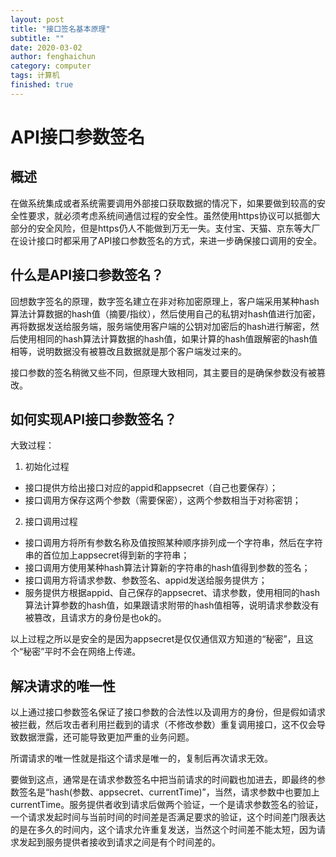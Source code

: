 ```yaml
---
layout: post
title: "接口签名基本原理"
subtitle: ""
date: 2020-03-02
author: fenghaichun
category: computer
tags: 计算机
finished: true
---
```

# API接口参数签名
## 概述
在做系统集成或者系统需要调用外部接口获取数据的情况下，如果要做到较高的安全性要求，就必须考虑系统间通信过程的安全性。虽然使用https协议可以抵御大部分的安全风险，但是https仍人不能做到万无一失。支付宝、天猫、京东等大厂在设计接口时都采用了API接口参数签名的方式，来进一步确保接口调用的安全。

## 什么是API接口参数签名？
回想数字签名的原理，数字签名建立在非对称加密原理上，客户端采用某种hash算法计算数据的hash值（摘要/指纹），然后使用自己的私钥对hash值进行加密，再将数据发送给服务端，服务端使用客户端的公钥对加密后的hash进行解密，然后使用相同的hash算法计算数据的hash值，如果计算的hash值跟解密的hash值相等，说明数据没有被篡改且数据就是那个客户端发过来的。

接口参数的签名稍微又些不同，但原理大致相同，其主要目的是确保参数没有被篡改。

## 如何实现API接口参数签名？
大致过程：

1. 初始化过程

- 接口提供方给出接口对应的appid和appsecret（自己也要保存）；
- 接口调用方保存这两个参数（需要保密），这两个参数相当于对称密钥；

2. 接口调用过程

- 接口调用方将所有参数名称及值按照某种顺序排列成一个字符串，然后在字符串的首位加上appsecret得到新的字符串；
- 接口调用方使用某种hash算法计算新的字符串的hash值得到参数的签名；
- 接口调用方将请求参数、参数签名、appid发送给服务提供方；
- 服务提供方根据appid、自己保存的appsecret、请求参数，使用相同的hash算法计算参数的hash值，如果跟请求附带的hash值相等，说明请求参数没有被篡改，且请求方的身份是也ok的。

以上过程之所以是安全的是因为appsecret是仅仅通信双方知道的“秘密”，且这个“秘密”平时不会在网络上传递。

## 解决请求的唯一性
以上通过接口参数签名保证了接口参数的合法性以及调用方的身份，但是假如请求被拦截，然后攻击者利用拦截到的请求（不修改参数）重复调用接口，这不仅会导致数据泄露，还可能导致更加严重的业务问题。

所谓请求的唯一性就是指这个请求是唯一的，复制后再次请求无效。

要做到这点，通常是在请求参数签名中把当前请求的时间戳也加进去，即最终的参数签名是“hash(参数、appsecret、currentTime)”，当然，请求参数中也要加上currentTime。服务提供者收到请求后做两个验证，一个是请求参数签名的验证，一个请求发起时间与当前时间的时间差是否满足要求的验证，这个时间差门限表达的是在多久的时间内，这个请求允许重复发送，当然这个时间差不能太短，因为请求发起到服务提供者接收到请求之间是有个时间差的。



